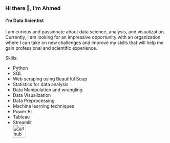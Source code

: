 ### Hi there 👋, I'm Ahmed
#### I'm Data Scientist

I am curious and passionate about data science, analysis,
and visualization. Currently, I am looking for an impressive
opportunity with an organization where I can take on new
challenges and improve my skills that will help me gain
professional and scientific experience.

Skills: 
* Python
* SQL
* Web scraping using Beautiful Soup
* Statistics for data analysis
* Data Manipulation and wrangling
* Data Visualization
* Data Preprocessing
* Machine learning techniques
* Power BI
* Tableau
* Streamlit  
[<img src='https://cdn.jsdelivr.net/npm/simple-icons@3.0.1/icons/github.svg' alt='github' height='40'>](https://github.com/AhmedMohamedKamel2022)  





